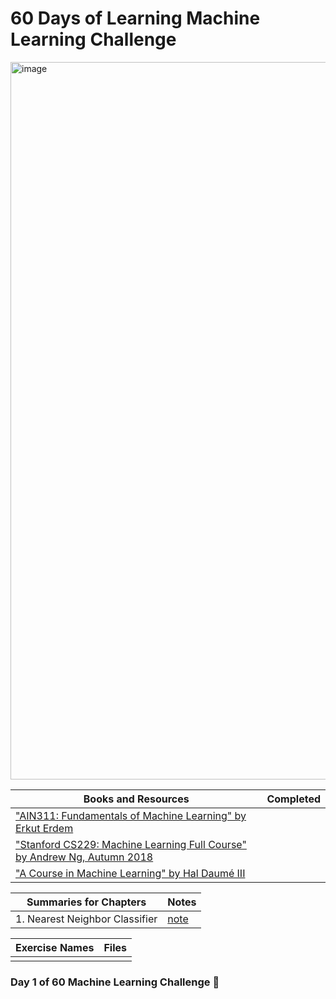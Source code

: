 # 60 Days of Learning Machine Learning Challenge

<img width="1148" alt="image" src="https://user-images.githubusercontent.com/74296174/218983392-3ab36888-bf34-4887-9396-c8b6dcca73f9.png">

| Books and Resources | Completed |
| ------------- | ------------- |
| ["AIN311: Fundamentals of Machine Learning" by Erkut Erdem](https://web.cs.hacettepe.edu.tr/~erkut/ain311.f22/) |  |
| ["Stanford CS229: Machine Learning Full Course" by Andrew Ng, Autumn 2018](https://www.youtube.com/playlist?list=PLoROMvodv4rMiGQp3WXShtMGgzqpfVfbU) |  |
| ["A Course in Machine Learning" by Hal Daumé III](http://ciml.info) |  |


| Summaries for Chapters | Notes |
| ------------- | ------------- |
| 1. Nearest Neighbor Classifier | [note](https://medium.com/@gokcenazakyol/what-is-nearest-neighbor-classifier-machine-learning-1-26b8ec1b9f7b)|

| Exercise Names |Files|
| ------------- | ------------- |
| | |

### Day 1 of 60 Machine Learning Challenge 💫
